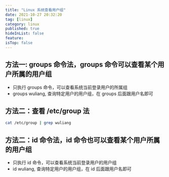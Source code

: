 ```yaml
---
title: "Linux 系统查看用户组"
date: 2021-10-27 20:32:20
tag: [linux]
category: linux
published: true
hideInList: false
feature:
isTop: false
---
```


## 方法一: groups 命令法，groups 命令可以查看某个用户所属的用户组

- 只执行 groups 命令，可以查看系统当前登录用户的所属组
- groups wuliang, 查询特定用户的用户组，在 groups 后面跟用户名即可

## 方法二：查看 /etc/group 法

```bash
cat /etc/group | grep wuliang
```

## 方法二：id 命令法，id 命令也可以查看某个用户所属的用户组

- 只执行 id 命令，可以查看系统当前登录用户的用户组
- id wuliang, 查询特定用户的用户组，在 id 后面跟用户名即可
